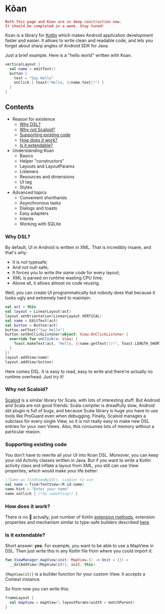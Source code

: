 Kōan
===========

<div style="color:#9F0000"><pre><code>Both this page and Koan are in deep conctruction now.
It should be completed in a week. Stay tuned!
</code></pre></div>

Koan is a library for [Kotlin](http://kotlinlang.org) which makes Android application development faster and easier. It allows to write clean and readable code, and lets you forget about sharp angles of Android SDK for Java.

Just a brief example. Here is a "hello world" written with Koan.
```kotlin
verticalLayout {
  val name = editText()
  button {
    text = "Say Hello"
    onClick { toast("Hello, ${name.text}!") }
  }
}
```

## Contents

* Reason for existence
	* [Why DSL?](#why-dsl)
	* [Why not Scaloid?](#why-not-scaloid)
	* [Supporting existing code](#supporting-existing-code)
	* [How does it work?](#how-is-it-work)
	* [Is it extendable?](#is-it-extendable)
* Understanding Koan
	* Basics
	* Helper "constructors"
	* Layouts and LayoutParams
	* Listeners
	* Resources and dimensions
	* UI tag
	* Styles
* Advanced topics
	* Convenient shorthands
	* Asynchronous tasks
	* Dialogs and toasts
	* Easy adapters
	* Intents
	* Working with SQLite

### Why DSL?

By default, UI in Android is written in XML. That is incredibly insane, and that's why:

* It is not typesafe;
* And not null-safe;
* It forces you to write *the same code* for every layout;
* XML is parsed on runtime wasting CPU time;
* Above all, it allows almost no code reusing.

Well, you can create UI programmatically but nobody does that because it looks ugly and extremely hard to maintain:
```kotlin
val act = this
val layout = LinearLayout(act)
layout.setOrientation(LinearLayout.VERTICAL)
val name = EditText(act)
val button = Button(act)
button.setText("Say Hello")
button.setOnClickListener(object: View.OnClickListener {
  override fun onClick(v: View) {
    Toast.makeText(act, "Hello, ${name.getText()}!", Toast.LENGTH_SHORT).show()  
  }
})
layout.addView(name)
layout.addView(button)
```

Here comes DSL. It is easy to read, easy to write and there're actually no runtime overhead. Just try it!

### Why not Scaloid?

[Scaloid](https://github.com/pocorall/scaloid) is a similar library for Scala, with lots of interesting stuff.
But Android and Scala are not good friends: Scala compiler is dreadfully slow, Android sbt plugin is full of bugs, and because Scala library is huge you have to use tools like ProGuard even when debugging.
Finally, Scaloid manages a subclass for every single View, so it is not really easy to make new DSL entries for your own Views. Also, this consumes lots of memory without a particular reason.

### Supporting existing code

You don't have to rewrite all your UI into Koan DSL. Moreover, you can keep your old Activity classes written in Java.
But if you want to write a Kotlin activity class and inflate a layout from XML, you still can use View properties, which would make your life better:

```kotlin
//Same as findViewById(), simpler to use
val name = find<TextView>(R.id.name)
name.hint = "Enter your name"
name.onClick { /*do something*/ }
```

### How does it work?

There is no :tophat: actually, just number of Kotlin [extension methods](http://kotlinlang.org/docs/reference/extensions.html), extension properties and mechanism similar to type-safe builders described [here](http://kotlinlang.org/docs/reference/type-safe-builders.html).

### Is it extendable?

Short answer: **yes**.
For example, you want to be able to use a MapView in DSL. Then just write this in any Kotlin file from where you could import it:
```kotlin
fun ViewManager.mapView(init: MapView.() -> Unit = {}) =
  __dslAddView({MapView(it)}, init, this)
```

``{MapView(it)}`` is a builder function for your custom View. It accepts a Context instance.

So from now you can write this:
```kotlin
frameLayout {
  val mapView = mapView().layoutParams(width = matchParent)
}
```
